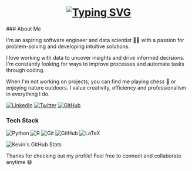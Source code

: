 <!-- Add animated title -->
<h1 align="center">
  <a href="https://git.io/typing-svg">
    <img src="https://readme-typing-svg.demolab.com?font=Fira+Code&size=25&pause=1000&color=F7D74E&center=true&vCenter=true&width=435&lines=Hi,+I'm+Kevin+Kareithi;Data+Scientist+Software+Engineer" alt="Typing SVG" />
  </a>
</h1>
<!-- About me -->
### About Me

I'm an aspiring software engineer and data scientist 👨‍💻 with a passion for problem-solving and developing intuitive solutions. 

I love working with data to uncover insights and drive informed decisions. I'm constantly looking for ways to improve processes and automate tasks through coding.

When I'm not working on projects, you can find me playing chess 🎸 or enjoying nature outdoors. I value creativity, efficiency and professionalism in everything I do.

<!-- Social media badges -->
[![LinkedIn](https://img.shields.io/badge/LinkedIn-0077B5?style=for-the-badge&logo=linkedin&logoColor=white)](https://www.linkedin.com/in/kevin-kariithi-485b57191/)
[![Twitter](https://img.shields.io/badge/Twitter-1DA1F2?style=for-the-badge&logo=twitter&logoColor=white)](https://twitter.com/kevinkareithi)
[![GitHub](https://img.shields.io/badge/GitHub-333?style=for-the-badge&logo=github&logoColor=white)](https://github.com/KevinStreetCoder)

<!-- Tech stack -->
### Tech Stack

![Python](https://img.shields.io/badge/-Python-3776AB?style=flat&logo=python&logoColor=white)
![R](https://img.shields.io/badge/-R-276DC3?style=flat&logo=r&logoColor=white)
![Git](https://img.shields.io/badge/-Git-F05032?style=flat&logo=git&logoColor=white)
![GitHub](https://img.shields.io/badge/-GitHub-181717?style=flat&logo=github&logoColor=white)
![LaTeX](https://img.shields.io/badge/-LaTeX-008080?style=flat&logo=latex&logoColor=white)

<!-- GitHub stats -->
![Kevin's GitHub Stats](https://github-readme-stats.vercel.app/api?username=KevinStreetCoder&show_icons=true&theme=radical&count_private=true)

<!-- Closing -->
Thanks for checking out my profile! Feel free to connect and collaborate anytime 😄
